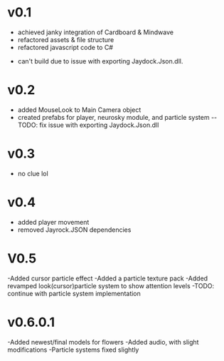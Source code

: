 v0.1
=====
- achieved janky integration of Cardboard & Mindwave
- refactored assets & file structure
- refactored javascript code to C#
* can't build due to issue with exporting Jaydock.Json.dll.

v0.2
=====
- added MouseLook to Main Camera object
- created prefabs for player, neurosky module, and particle system
--TODO: fix issue with exporting Jaydock.Json.dll

v0.3
=====
- no clue lol

v0.4
=====
- added player movement
- removed Jayrock.JSON dependencies

V0.5
=====
-Added cursor particle effect
-Added a particle texture pack 
-Added revamped look(cursor)particle system to show attention levels
-TODO: continue with particle system implementation

v0.6.0.1
=====
-Added newest/final models for flowers
-Added audio, with slight modifications
-Particle systems fixed slightly